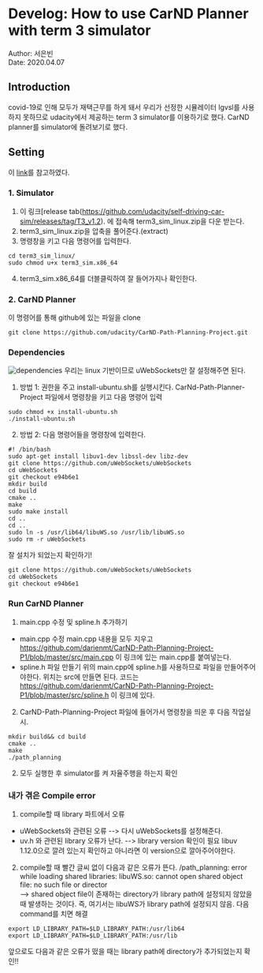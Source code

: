 # Develog: How to use CarND Planner with term 3 simulator
Author: 서은빈 <br/>
Date: 2020.04.07

## Introduction
covid-19로 인해 모두가 재택근무를 하게 돼서 우리가 선정한 시뮬레이터 lgvsl를 사용하지 못하므로 udacity에서 제공하는 term 3 simulator를 이용하기로 했다. CarND planner를 simulator에 돌려보기로 했다.

## Setting
이 [link](https://github.com/udacity/CarND-Path-Planning-Project)를 참고하였다. <br/>

### 1. Simulator
1. 이 링크[release tab(https://github.com/udacity/self-driving-car-sim/releases/tag/T3_v1.2). 에 접속해 term3_sim_linux.zip을 다운 받는다.
2. term3_sim_linux.zip을 압축을 풀어준다.(extract)
3. 명령창을 키고 다음 명령어를 입력한다.
~~~(bash)
cd term3_sim_linux/
sudo chmod u+x term3_sim.x86_64
~~~
4. term3_sim.x86_64를 더블클릭하여 잘 들어가지나 확인한다.

### 2. CarND Planner
이 명령어를 통해 github에 있는 파일을 clone
~~~ (bash)
git clone https://github.com/udacity/CarND-Path-Planning-Project.git
~~~

### Dependencies
![dependencies](./media/CarND_planner_dependencies.PNG)
우리는 linux 기반이므로 uWebSockets만 잘 설정해주면 된다.
1) 방법 1: 권한을 주고 install-ubuntu.sh를 실행시킨다.
CarNd-Path-Planner-Project 파일에서 명령창을 키고 다음 명령어 입력
~~~ (bash)
sudo chmod +x install-ubuntu.sh
./install-ubuntu.sh
~~~

2) 방법 2: 다음 명령어들을 명령창에 입력한다.
~~~ (bash)
#! /bin/bash
sudo apt-get install libuv1-dev libssl-dev libz-dev
git clone https://github.com/uWebSockets/uWebSockets 
cd uWebSockets
git checkout e94b6e1
mkdir build
cd build
cmake ..
make 
sudo make install
cd ..
cd ..
sudo ln -s /usr/lib64/libuWS.so /usr/lib/libuWS.so
sudo rm -r uWebSockets
~~~

잘 설치가 되었는지 확인하기!
~~~(bash)
git clone https://github.com/uWebSockets/uWebSockets 
cd uWebSockets
git checkout e94b6e1
~~~

### Run CarND Planner
1. main.cpp 수정 및 spline.h 추가하기
- main.cpp 수정
main.cpp 내용을 모두 지우고 https://github.com/darienmt/CarND-Path-Planning-Project-P1/blob/master/src/main.cpp 이 링크에 있는 main.cpp를 붙여넣는다.
- spline.h 파일 만들기
위의 main.cpp에 spline.h를 사용하므로 파일을 만들어주어야한다. 위치는 src에 만들면 된다.
코드는 https://github.com/darienmt/CarND-Path-Planning-Project-P1/blob/master/src/spline.h 이 링크에 있다.

2. CarND-Path-Planning-Project 파일에 들어가서 명령창을 띄운 후 다음 작업실시.
~~~ (bash)
mkdir build&& cd build
cmake ..
make
./path_planning
~~~

2. 모두 실행한 후 simulator를 켜 자율주행을 하는지 확인

### 내가 겪은 Compile error
1. compile할 때 library 파트에서 오류
- uWebSockets와 관련된 오류 --> 다시 uWebSockets를 설정해준다.
- uv.h 와 관련된 library 오류가 난다. --> library version 확인이 필요 libuv 1.12.0으로 깔려 있는지 확인하고 아니라면 이 version으로 깔아주어야한다.
2. compile할 때 빨간 글씨 없이 다음과 같은 오류가 뜬다.
/path_planning: error while loading shared libraries: libuWS.so: cannot open shared object file: no such file or director <br/>
--> shared object file이 존재하는 directory가 library path에 설정되지 않았을 때 발생하는 것이다. 즉, 여기서는 libuWS가 library path에 설정되지 않음. 다음 command를 치면 해결
~~~(bash)
export LD_LIBRARY_PATH=$LD_LIBRARY_PATH:/usr/lib64
export LD_LIBRARY_PATH=$LD_LIBRARY_PATH:/usr/lib
~~~
앞으로도 다음과 같은 오류가 떴을 때는 library path에 directory가 추가되었는지 확인!!


